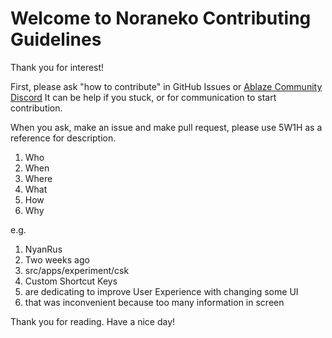 # Welcome to Noraneko Contributing Guidelines

Thank you for interest!

First, please ask "how to contribute" in GitHub Issues or [Ablaze Community Discord](https://aka.ablaze.one/discord)
It can be help if you stuck, or for communication to start contribution.

When you ask, make an issue and make pull request, please use 5W1H as a reference for description.

1. Who
2. When
3. Where
4. What
5. How
6. Why

e.g.
1. NyanRus
2. Two weeks ago
3. src/apps/experiment/csk
4. Custom Shortcut Keys
5. are dedicating to improve User Experience with changing some UI
6. that was inconvenient because too many information in screen

Thank you for reading. Have a nice day!